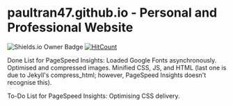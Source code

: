 # paultran47.github.io - Personal and Professional Website
![Shields.io Owner Badge](https://img.shields.io/badge/Coded%20By-PaulTran47-brightgreen.svg)
[![HitCount](https://hitt.herokuapp.com/{paultran47||org}/{paultran47.github.io}z.svg)](https://github.com/paultran47/paultran47.github.io)

Done List for PageSpeed Insights:
Loaded Google Fonts asynchronously.
Optimised and compressed images.
Minified CSS, JS, and HTML (last one is due to Jekyll's compress_html; however, PageSpeed Insights doesn't recognise this).

To-Do List for PageSpeed Insights:
Optimising CSS delivery.

